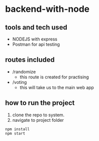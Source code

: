 # backend-with-node

## tools and tech used

- NODEJS with express
- Postman for api testing

## routes included

- /randomize 
    - this route is created for practising 
- /voting
    - this will take us to the main web app

## how to run the project
1. clone the repo to system.
2. navigate to project folder

```shell:
npm install
npm start
```

